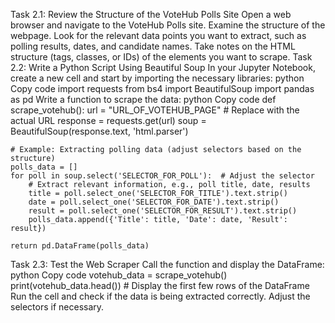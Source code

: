 Task 2.1: Review the Structure of the VoteHub Polls Site
Open a web browser and navigate to the VoteHub Polls site.
Examine the structure of the webpage. Look for the relevant data points you want to extract, such as polling results, dates, and candidate names.
Take notes on the HTML structure (tags, classes, or IDs) of the elements you want to scrape.
Task 2.2: Write a Python Script Using Beautiful Soup
In your Jupyter Notebook, create a new cell and start by importing the necessary libraries:
python
Copy code
import requests
from bs4 import BeautifulSoup
import pandas as pd
Write a function to scrape the data:
python
Copy code
def scrape_votehub():
    url = "URL_OF_VOTEHUB_PAGE"  # Replace with the actual URL
    response = requests.get(url)
    soup = BeautifulSoup(response.text, 'html.parser')
    
    # Example: Extracting polling data (adjust selectors based on the structure)
    polls_data = []
    for poll in soup.select('SELECTOR_FOR_POLL'):  # Adjust the selector
        # Extract relevant information, e.g., poll title, date, results
        title = poll.select_one('SELECTOR_FOR_TITLE').text.strip()
        date = poll.select_one('SELECTOR_FOR_DATE').text.strip()
        result = poll.select_one('SELECTOR_FOR_RESULT').text.strip()
        polls_data.append({'Title': title, 'Date': date, 'Result': result})
    
    return pd.DataFrame(polls_data)
Task 2.3: Test the Web Scraper
Call the function and display the DataFrame:
python
Copy code
votehub_data = scrape_votehub()
print(votehub_data.head())  # Display the first few rows of the DataFrame
Run the cell and check if the data is being extracted correctly. Adjust the selectors if necessary.